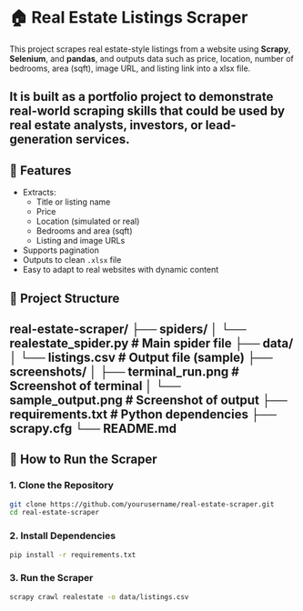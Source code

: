 # 🏠 Real Estate Listings Scraper

This project scrapes real estate-style listings from a website using **Scrapy**, **Selenium**, and **pandas**, and outputs data such as price, location, number of bedrooms, area (sqft), image URL, and listing link into a xlsx file.

It is built as a portfolio project to demonstrate real-world scraping skills that could be used by real estate analysts, investors, or lead-generation services.
---
## 🚀 Features

- Extracts:
  - Title or listing name
  - Price
  - Location (simulated or real)
  - Bedrooms and area (sqft)
  - Listing and image URLs
- Supports pagination
- Outputs to clean `.xlsx` file
- Easy to adapt to real websites with dynamic content

## 📂 Project Structure

real-estate-scraper/
├── spiders/
│ └── realestate_spider.py # Main spider file
├── data/
│ └── listings.csv # Output file (sample)
├── screenshots/
│ ├── terminal_run.png # Screenshot of terminal
│ └── sample_output.png # Screenshot of output
├── requirements.txt # Python dependencies
├── scrapy.cfg
└── README.md
---

## 🧪 How to Run the Scraper

### 1. Clone the Repository

```bash
git clone https://github.com/yourusername/real-estate-scraper.git
cd real-estate-scraper
```
### 2. Install Dependencies
```bash
pip install -r requirements.txt
```
### 3. Run the Scraper
```bash
scrapy crawl realestate -o data/listings.csv
```
